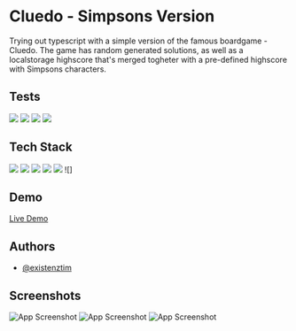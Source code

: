# Cluedo - Simpsons Version

Trying out typescript with a simple version of the famous boardgame - Cluedo.
The game has random generated solutions, as well as a localstorage highscore
that's merged togheter with a pre-defined highscore with Simpsons characters. 

## Tests

[![](https://img.shields.io/badge/Performance-100-green)](https://googlechrome.github.io/lighthouse/viewer/?psiurl=https%3A%2F%2Fmedieinstitutet.github.io%2Ffed22d-js-grundkurs-2-cluedo-existenztim%2F&strategy=desktop&category=performance&category=accessibility&category=best-practices&category=seo&category=pwa&utm_source=lh-chrome-ext) [![](https://img.shields.io/badge/Accessibility-100-green)](https://googlechrome.github.io/lighthouse/viewer/?psiurl=https%3A%2F%2Fmedieinstitutet.github.io%2Ffed22d-js-grundkurs-2-cluedo-existenztim%2F&strategy=desktop&category=performance&category=accessibility&category=best-practices&category=seo&category=pwa&utm_source=lh-chrome-ext) [![](https://img.shields.io/badge/Best_Practises-100-green)](https://googlechrome.github.io/lighthouse/viewer/?psiurl=https%3A%2F%2Fmedieinstitutet.github.io%2Ffed22d-js-grundkurs-2-cluedo-existenztim%2F&strategy=desktop&category=performance&category=accessibility&category=best-practices&category=seo&category=pwa&utm_source=lh-chrome-ext) [![](https://img.shields.io/badge/SEO-100-green)](https://googlechrome.github.io/lighthouse/viewer/?psiurl=https%3A%2F%2Fmedieinstitutet.github.io%2Ffed22d-js-grundkurs-2-cluedo-existenztim%2F&strategy=desktop&category=performance&category=accessibility&category=best-practices&category=seo&category=pwa&utm_source=lh-chrome-ext)

## Tech Stack

![](https://img.shields.io/badge/-typescript-f7df1e?style=flat&logo=typescript&logoColor=black) ![](https://img.shields.io/badge/-Prettier-F7B93E?style=flat&logo=prettier&logoColor=black) ![](https://img.shields.io/badge/-ESLint-4B32C3?style=flat&logo=eslint&logoColor=white) ![](https://img.shields.io/badge/-HTML5-E34F26?style=flat&logo=html5&logoColor=white) ![](https://img.shields.io/badge/-Sass-CC6699?style=flat&logo=sass&logoColor=white) ![]

## Demo

[Live Demo](https://medieinstitutet.github.io/fed22d-js-grundkurs-2-cluedo-existenztim/)

## Authors

- [@existenztim](https://github.com/existenztim)

## Screenshots

![App Screenshot](https://github.com/existenztim/Cluedo-with-localstorage-highscore/tree/main/public/tests/register.png) 
![App Screenshot](https://github.com/existenztim/Cluedo-with-localstorage-highscore/tree/main/public/tests/board.png)
![App Screenshot](https://medieinstitutet.github.io/fed22d-js-grundkurs-2-lunch-roulette-alexwallden/tests/highscore.png) 